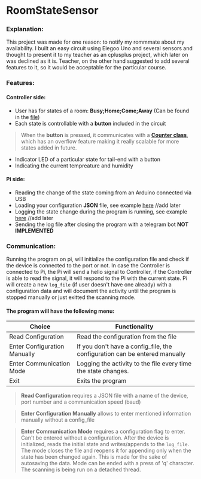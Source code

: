 # RoomStateSensor
### Explanation:
This project was made for one reason: to notify my rommmate about my availability. I built an easy circuit using Elegoo Uno and several sensors and  thought to present it to my teacher as an cplusplus project, which later on was declined as it is. Teacher, on the other hand suggested to add several features 
to it, so it would be acceptable for the particular course. 

### Features: 
#### Controller side: 
- User has for states of a room: **Busy;Home;Come;Away** (Can be found in the [file](RoomyState/lcd.cpp))
- Each state is controllable with a **button** included in the circuit
> When the **button** is pressed, it communicates with a [**Counter class**](RoomyState/Counter.h), which has an overflow feature making it really scalable for more 
states added in future. 
- Indicator LED of a particular state for tail-end with a button
- Indicating the current tempreature and humidity
#### Pi side:
- Reading the change of the state coming from an Arduino connected via USB
- Loading your configuration **JSON** file, see example [here]() //add later
- Logging the state change during the program is running, see example [here]() //add later 
- Sending the log file after closing the program with a telegram bot **NOT IMPLEMENTED**
### Communication:
Running the program on pi, will initialize the configuration file and check if the device is connected to the port or not. In case the Controller is connected to Pi, the Pi will send a hello signal to Controller, if the Controller is able to read the signal, it will respond to the Pi with the current state. Pi will create a new `log_file` (if user doesn't have one already) with a configuration data and will document the activity until the program is stopped manually or just exitted the scanning mode. 
#### The program will have the following menu:
| Choice | Functionality |
| ------ | ------ |
| Read Configuration | Read the configuration from the file |
| Enter Configuration Manually | If you don't have a config_file, the configuration can be entered manually |
| Enter Communication Mode | Logging the activity to the file every time the state changes. |
| Exit | Exits the program |

> **Read Configuration** requires a JSON file with a name of the device, port number and a communication speed (baud)

> **Enter Configuration Manually** allows to enter mentioned information manually without a config_file

> **Enter Communication Mode** requires a configuration flag to enter. Can't be entered without a configuration. After the device is initialized, reads the initial state and writes/appends to the `log_file`. The mode closes the file and reopens it for appending only when the state has been changed again. This is made for the sake of autosaving the data. Mode can be ended with a press of 'q' character. The scanning is being run on a detached thread. 
